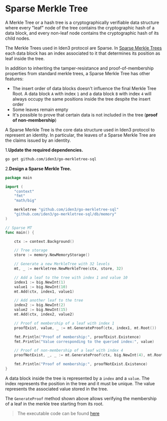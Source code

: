 # Sparse Merkle Tree

A Merkle Tree or a hash tree is a cryptographically verifiable data structure where every "leaf" node of the tree contains the cryptographic hash of a data block, and every non-leaf node contains the cryptographic hash of its child nodes.

The Merkle Trees used in Iden3 protocol are Sparse. In [Sparse Merkle Trees](https://blog.iden3.io/sparse-merkle-trees-visual-introduction.html) each data block has an index associated to it that determines its position as leaf inside the tree. 

In addition to inheriting the tamper-resistance and proof-of-membership properties from standard merkle trees, a Sparse Merkle Tree has other features:

- The insert order of data blocks doesn't influence the final Merkle Tree Root. A data block `A` with index `1` and a data block `B` with index `4` will always occupy the same positions inside the tree despite the insert order
- Some leaves remain empty
- It's possible to prove that certain data is not included in the tree (**proof of non-membership**)

A Sparse Merkle Tree is the core data structure used in Iden3 protocol to represent an identity. In particular, the leaves of a Sparse Merkle Tree are the claims issued by an identity. 

1.**Update the required dependencies.**

```bash
go get github.com/iden3/go-merkletree-sql 
```

2.**Design a Sparse Merkle Tree.**


```go
package main

import (
    "context"
    "fmt"
    "math/big"

    merkletree "github.com/iden3/go-merkletree-sql"
    "github.com/iden3/go-merkletree-sql/db/memory"
)

// Sparse MT
func main() {

    ctx := context.Background()

    // Tree storage
    store := memory.NewMemoryStorage()

    // Generate a new MerkleTree with 32 levels
    mt, _ := merkletree.NewMerkleTree(ctx, store, 32)

    // Add a leaf to the tree with index 1 and value 10
    index1 := big.NewInt(1)
    value1 := big.NewInt(10)
    mt.Add(ctx, index1, value1)

    // Add another leaf to the tree
    index2 := big.NewInt(2)
    value2 := big.NewInt(15)
    mt.Add(ctx, index2, value2)

    // Proof of membership of a leaf with index 1
    proofExist, value, _ := mt.GenerateProof(ctx, index1, mt.Root())

    fmt.Println("Proof of membership:", proofExist.Existence)
    fmt.Println("Value corresponding to the queried index:", value)

    // Proof of non-membership of a leaf with index 4
    proofNotExist, _, _ := mt.GenerateProof(ctx, big.NewInt(4), mt.Root())

    fmt.Println("Proof of membership:", proofNotExist.Existence)
}
```

A data block inside the tree is represented by a `index` and a `value`. The index represents the position in the tree and it must be unique. The value represents the associated value stored in the tree.

The `GenerateProof` method shown above allows verifying the membership of a leaf in the merkle tree starting from its root. 

> The executable code can be found [here](https://github.com/0xPolygonID/tutorial-examples/blob/main/issuer-protocol/main.go#L32)

